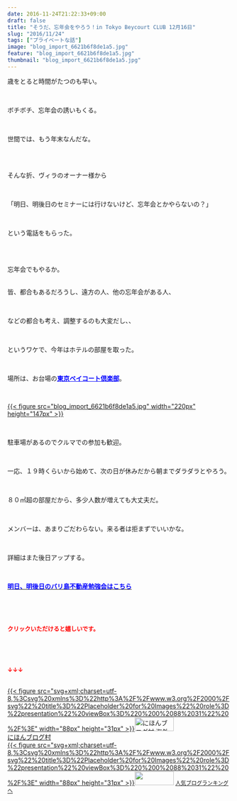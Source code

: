 ```yaml
---
date: 2016-11-24T21:22:33+09:00
draft: false
title: "そうだ、忘年会をやろう！in Tokyo Beycourt CLUB 12月16日"
slug: "2016/11/24"
tags: ["プライベートな話"]
image: "blog_import_6621b6f8de1a5.jpg"
feature: "blog_import_6621b6f8de1a5.jpg"
thumbnail: "blog_import_6621b6f8de1a5.jpg"
---
```

<p>歳をとると時間がたつのも早い。</p><p> </p><p>ボチボチ、忘年会の誘いもくる。</p><p> </p><p>世間では、もう年末なんだな。</p><p> </p><p><br/>そんな折、ヴィラのオーナー様から</p><p> </p><p>「明日、明後日のセミナーには行けないけど、忘年会とかやらないの？」</p><p> </p><p>という電話をもらった。</p><p> </p><p><br/>忘年会でもやるか。</p><p><br/>皆、都合もあるだろうし、遠方の人、他の忘年会がある人、</p><p> </p><p>などの都合も考え、調整するのも大変だし、、</p><p> </p><p>というワケで、今年はホテルの部屋を取った。</p><p> </p><p>場所は、お台場の<a href="baycourtclub.jp" target="_blank"><span style="font-weight: bold;"><span style="color: rgb(0, 0, 255);"><span style="text-decoration: underline;">東京ベイコート倶楽部</span></span></span></a>。</p><p> </p><p><a href="blog_import_6621b6fa9f3ab.jpg">{{< figure src="blog_import_6621b6f8de1a5.jpg" width="220px" height="147px" >}}</a></p><p> </p><p>駐車場があるのでクルマでの参加も歓迎。</p><p> </p><p>一応、１９時くらいから始めて、次の日が休みだから朝までダラダラとやろう。</p><p> </p><p>８０㎡超の部屋だから、多少人数が増えても大丈夫だ。</p><p> </p><p>メンバーは、あまりごだわらない。来る者は拒まずでいいかな。</p><p> </p><p>詳細はまた後日アップする。</p><p> </p><p><a href="iin.co.jp" target="_blank"><span style="font-weight: bold;"><span style="color: rgb(0, 0, 255);">明日、明後日のバリ島不動産勉強会はこちら</span></span></a></p><p> </p><p> </p><p><font color="#ff0000" size="2"><strong>クリックいただけると嬉しいです。</strong></font></p><p> </p><p> </p><p><font color="#ff0000" size="2"><strong>↓↓↓</strong></font></p><p><br/><a href="ranking.html?p_cid=01260127" target="_blank">{{< figure src="svg+xml;charset=utf-8,%3Csvg%20xmlns%3D%22http%3A%2F%2Fwww.w3.org%2F2000%2Fsvg%22%20title%3D%22Placeholder%20for%20Images%22%20role%3D%22presentation%22%20viewBox%3D%220%200%2088%2031%22%20%2F%3E" width="88px" height="31px" >}}<noscript><img width="88" height="31" alt="にほんブログ村 海外生活ブログ バリ島情報へ" src="https://img-proxy.blog-video.jp/images?url=http%3A%2F%2Foverseas.blogmura.com%2Fbali%2Fimg%2Fbali88_31.gif" border="0"></noscript></a><br/><a href="ranking.html?p_cid=01260127" target="_blank">にほんブログ村</a><br/><a title="人気ブログランキングへ" href="link.php?1804582">{{< figure src="svg+xml;charset=utf-8,%3Csvg%20xmlns%3D%22http%3A%2F%2Fwww.w3.org%2F2000%2Fsvg%22%20title%3D%22Placeholder%20for%20Images%22%20role%3D%22presentation%22%20viewBox%3D%220%200%2088%2031%22%20%2F%3E" width="88px" height="31px" >}}<noscript><img width="88" height="31" src="https://blog.with2.net/img/banner/banner_22.gif" border="0"></noscript></a> <a style="font-size: 12px;" href="link.php?1804582">人気ブログランキングへ</a></p>

